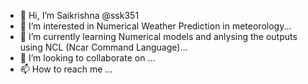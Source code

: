 - 👋 Hi, I’m Saikrishna @ssk351
- 👀 I’m interested in Numerical Weather Prediction in meteorology...
- 🌱 I’m currently learning Numerical models and anlysing the outputs using NCL (Ncar Command Language)...
- 💞️ I’m looking to collaborate on ...
- 📫 How to reach me ...

<!---
ssk351/ssk351 is a ✨ special ✨ repository because its `README.md` (this file) appears on your GitHub profile.
You can click the Preview link to take a look at your changes.
--->
